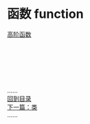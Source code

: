 # 函数 function

[高阶函数](Higher-order_function.md)

<br />
<br />
<br />
<br />
<br />

......     
[回到目录](../contents_page.md)   
[下一篇：类](../class/Readme.md)    
......
